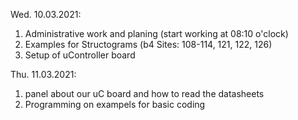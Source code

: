 Wed. 10.03.2021:
  1. Administrative work and planing (start working at 08:10 o'clock)
  2. Examples for Structograms (b4 Sites: 108-114, 121, 122, 126)
  3. Setup of uController board

Thu. 11.03.2021:
  1. panel about our uC board and how to read the datasheets
  2. Programming on exampels for basic coding
